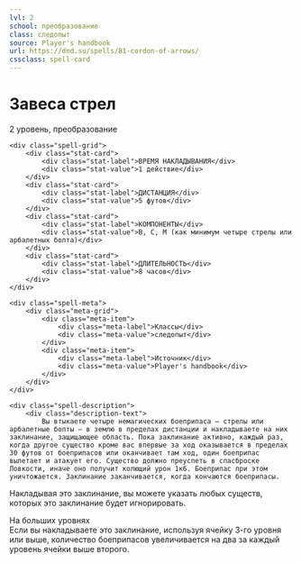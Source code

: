 ```yaml
---
lvl: 2
school: преобразование
class: следопыт
source: Player's handbook
url: https://dnd.su/spells/81-cordon-of-arrows/
cssclass: spell-card
---
```


<div class="spell-container">
    <div class="spell-header">
        <h1 class="spell-name">Завеса стрел</h1>
        <div class="spell-level">2 уровень, преобразование</div>
    </div>
    
    <div class="spell-grid">
        <div class="stat-card">
            <div class="stat-label">ВРЕМЯ НАКЛАДЫВАНИЯ</div>
            <div class="stat-value">1 действие</div>
        </div>
        <div class="stat-card">
            <div class="stat-label">ДИСТАНЦИЯ</div>
            <div class="stat-value">5 футов</div>
        </div>
        <div class="stat-card">
            <div class="stat-label">КОМПОНЕНТЫ</div>
            <div class="stat-value">В, С, М (как минимум четыре стрелы или арбалетных болта)</div>
        </div>
        <div class="stat-card">
            <div class="stat-label">ДЛИТЕЛЬНОСТЬ</div>
            <div class="stat-value">8 часов</div>
        </div>
    </div>
    
    <div class="spell-meta">
        <div class="meta-grid">
            <div class="meta-item">
                <div class="meta-label">Классы</div>
                <div class="meta-value">следопыт</div>
            </div>
            <div class="meta-item">
                <div class="meta-label">Источник</div>
                <div class="meta-value">Player's handbook</div>
            </div>
        </div>
    </div>
    
    <div class="spell-description">
        <div class="description-text">
            Вы втыкаете четыре немагических боеприпаса — стрелы или арбалетные болты — в землю в пределах дистанции и накладываете на них заклинание, защищающее область. Пока заклинание активно, каждый раз, когда другое существо кроме вас впервые за ход оказывается в пределах 30 футов от боеприпасов или оканчивает там ход, один боеприпас вылетает и атакует его. Существо должно преуспеть в спасброске Ловкости, иначе оно получит колющий урон 1к6. Боеприпас при этом уничтожается. Заклинание заканчивается, когда кончаются боеприпасы.
Накладывая это заклинание, вы можете указать любых существ, которых это заклинание будет игнорировать.
        </div>
        <div class="higher-levels">
            <div class="higher-levels-title">На больших уровнях</div>
            <div class="higher-levels-text">
                Если вы накладываете это заклинание, используя ячейку 3-го уровня или выше, количество боеприпасов увеличивается на два за каждый уровень ячейки выше второго.
            </div>
        </div>
    </div>
</div>